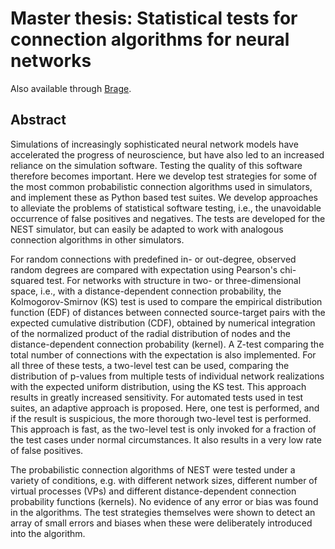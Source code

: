 # Master thesis: Statistical tests for connection algorithms for neural networks

Also available through [Brage](http://brage.bibsys.no/xmlui/bitstream/handle/11250/189117/Hjertholm2013.pdf?sequence=1).


## Abstract

Simulations of increasingly sophisticated neural network models have accelerated the progress of neuroscience, but have also led to an increased reliance on the simulation software. Testing the quality of this software therefore becomes important. Here we develop test strategies for some of the most common probabilistic connection algorithms used in simulators, and implement these as Python based test suites. We develop approaches to alleviate the problems of statistical software testing, i.e., the unavoidable occurrence of false positives and negatives. The tests are developed for the NEST simulator, but can easily be adapted to work with analogous connection algorithms in other simulators.

For random connections with predefined in- or out-degree, observed random degrees are compared with expectation using Pearson's chi-squared test. For networks with structure in two- or three-dimensional space, i.e., with a distance-dependent connection probability, the Kolmogorov-Smirnov (KS) test is used to compare the empirical distribution function (EDF) of distances between connected source-target pairs with the expected cumulative distribution (CDF), obtained by numerical integration of the normalized product of the radial distribution of nodes and the distance-dependent connection probability (kernel). A Z-test comparing the total number of connections with the expectation is also implemented. For all three of these tests, a two-level test can be used, comparing the distribution of p-values from multiple tests of individual network realizations with the expected uniform distribution, using the KS test. This approach results in greatly increased sensitivity. For automated tests used in test suites, an adaptive approach is proposed. Here, one test is performed, and if the result is suspicious, the more thorough two-level test is performed. This approach is fast, as the two-level test is only invoked for a fraction of the test cases under normal circumstances. It also results in a very low rate of false positives.

The probabilistic connection algorithms of NEST were tested under a variety of conditions, e.g. with different network sizes, different number of virtual processes (VPs) and different distance-dependent connection probability functions (kernels). No evidence of any error or bias was found in the algorithms. The test strategies themselves were shown to detect an array of small errors and biases when these were deliberately introduced into the algorithm. 
